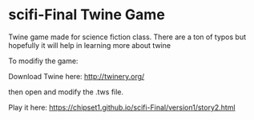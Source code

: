 scifi-Final Twine Game
===========

Twine game made for science fiction class. There are a ton of typos but hopefully it will help in learning more about twine

To modifiy the game: 

Download Twine here: http://twinery.org/

then open and modify the .tws file.

Play it here:
https://chipset1.github.io/scifi-Final/version1/story2.html
